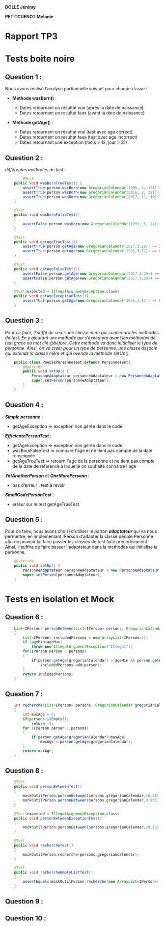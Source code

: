 **DOLLE Jérémy**

**PETITCUENOT Mélanie**

# Rapport TP3

# Tests boite noire

## Question 1 :

Nous avons réalisé l'analyse partionnelle suivant pour chaque classe :
- **Méthode wasBorn()** :
    - Dates retournant un résultat vrai (après la date de naissance)
    - Dates retournant un resultat faux (avant la date de naissance)
    
- **Méthode getAge()** :
    - Dates retournant un résultat vrai (test avec age correct)
    - Dates retournant un resultat faux (test avec age incorrect)
    - Dates retournant une exception (mois > 12, jour > 31)

## Question 2 :

 _différentes methodes de test :_
```java
        @Test
	public void wasBornTrueTest() {
		assertTrue(person.wasBorn(new GregorianCalendar(1995, 3, 17)));      // Exact Date
		assertTrue(person.wasBorn(new GregorianCalendar(2016, 2, 29)));      // After Date + Bisextil
		assertTrue(person.wasBorn(new GregorianCalendar(2017, 12, 10)));     // GregorianCalendar month +1
	}

	@Test
	public void wasBornFalseTest()
	{
		assertFalse(person.wasBorn(new GregorianCalendar(1993, 5, 28)));     // Before Date
	}

	@Test
	public void getAgeTrueTest(){
		assertTrue(person.getAge(new GregorianCalendar(2017,3,29)) == 22);     //
		assertTrue(person.getAge(new GregorianCalendar(1995,3,17)) == 0);
	}

	@Test
	public void getAgeFalseTest(){
		assertFalse(person.getAge(new GregorianCalendar(2017,3,29)) == 12);
		assertFalse(person.getAge(new GregorianCalendar(2017,3,29)) == 100);
	}

	@Test(expected = IllegalArgumentException.class)
	public void getAgeExceptionTest(){
		assertThat(person.getAge(new GregorianCalendar(1955,3,17)) == 0);
	}
```

## Question 3 :
_Pour ce faire, il suffit de creer une classe mère qui contiendra les méthodes de test.
En y ajoutant une methode qui s'executera avant les méthodes de test grace au mot clé @before. 
Cette méthode va donc initialiser le type de personne. Ainsi, on va creer pour un type de personne,
une classe associé qui extends la classe mère et qui overide la methode setUp()._ 

```java
    public class PoeplePersonneTest extends PersonneTest{
        @Override
        public void setUp() {
            PersonneAdaptateur personneAdaptateur = new PersonneAdaptateur("PETITCUENOT","Melanie",17,3,1995);
            super.setPerson(personneAdaptateur);
        }
    }
```

## Question 4 :

_**Simple personne**_ :
 - getAgeException => exception non gérée dans le code

_**EfficientePersonTest**_ :
 - getAgeException => exception non gérée dans le code
 - wasBornFalseTest => compare l'age et ne tient pas compte de la date renseignée
 - getAgeTrueTest  => retourn l'age de la personne et ne tient pas compte de la date de référence à laquelle on souhaite connaitre l'age

_**YetAnotherPerson**_ et _**OneMorePersonn**_ : 
 - pas d'erreur : test à revoir

_**SmallCodePersonTest**_ :
 - erreur sur le test getAgeTrueTest
 
## Question 5 :

Pour ce faire, nous avons choisi d'utiliser le patron _***adaptateur***_ qui va nous permettre,
en implementant IPerson d'adapter la classe people.Personne afin de pouvoir
lui faire passer les classes de test faite précedemment. Ainsi, il suffira de faire passer l'adaptateur
dans la methodes qui initialise la personne.

```java
    @Override
    public void setUp() {
        PersonneAdaptateur personneAdaptateur = new PersonneAdaptateur("PETITCUENOT","Melanie",17,3,1995);
        super.setPerson(personneAdaptateur);
    }
```

# Tests en isolation et Mock

## Question 6 :

```java
    List<IPerson> personBetween(List<IPerson> persons, GregorianCalendar gregorianCalendar, int ageMin, int ageMax)
    {
        List<IPerson> includedPersons = new ArrayList<IPerson>();
        if (ageMin>ageMax)
            throw new IllegalArgumentException("Illegal");
        for(IPerson person : persons)
        {
            if(person.getAge(gregorianCalendar) > ageMin && person.getAge(gregorianCalendar) < ageMax)
                includedPersons.add(person);
        }
        return includedPersons;
    }
```

## Question 7 :

```java
    int recherche(List<IPerson> persons, GregorianCalendar gregorianCalendar)
    {
        int maxAge = 0;
        if(persons.isEmpty())
            return -1;
        for (IPerson person : persons)
        {
            if(person.getAge(gregorianCalendar)>maxAge)
                maxAge = person.getAge(gregorianCalendar);
        }
        return maxAge;
    }
```

## Question 8 :

```java
    @Test
    public void personBetweenTest()
    {
        mockOutilPerson.personBetween(persons,gregorianCalendar,10,25);
        mockOutilPerson.personBetween(persons,gregorianCalendar,0,90);
    }

    @Test(expected = IllegalArgumentException.class)
    public void personBetweenExceptionTest()
    {
        mockOutilPerson.personBetween(persons,gregorianCalendar,20,15);
    }

    @Test
    public void rechercheTest()
    {
        mockOutilPerson.recherche(persons,gregorianCalendar);
    }

    @Test
    public void rechercheEmptyListTest()
    {
        assertEquals(mockOutilPerson.recherche(new ArrayList<IPerson>(), gregorianCalendar), -1);
    }
```

## Question 9 :


## Question 10 :



